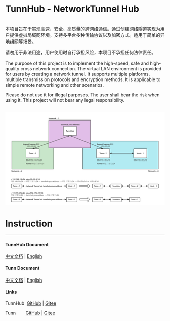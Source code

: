 # TunnHub - NetworkTunnel Hub

<br>
本项目旨在于实现高速、安全、高质量的跨网络通信。通过创建网络隧道实现为用户提供虚拟局域网环境。支持多平台多种传输协议以及加密方式。适用于简单的异地组网等场景。

请勿用于非法用途，用户使用时自行承担风险，本项目不承担任何法律责任。
<br>
<br>
The purpose of this project is to implement the high-speed, safe and high-quality cross network connection. The virtual
LAN environment is provided for users by creating a network tunnel. It supports multiple platforms, multiple
transmission protocols and encryption methods. It is applicable to simple remote networking and other scenarios.

Please do not use it for illegal purposes. The user shall bear the risk when using it. This project will not bear any
legal responsibility.
<br>
<br>

![img](./doc/img/general.jpg)

# Instruction

------

#### TunnHub Document

[中文文档](./doc/tunnhub_cn.md) | [English](./doc/tunnhub_en.md)

#### Tunn Document

[中文文档](./doc/tunn_cn.md) | [English](./doc/tunn_en.md)

#### Links

TunnHub&nbsp; [GitHub](https://github.com/yaooovesm/tunn-hub) | [Gitee](https://gitee.com/jackrabbit872568318/tunn-hub)

Tunn&nbsp;&nbsp;&nbsp;&nbsp;&nbsp;&nbsp;&nbsp; [GitHub](https://github.com/yaooovesm/tunn)
| [Gitee](https://gitee.com/jackrabbit872568318/tunn)